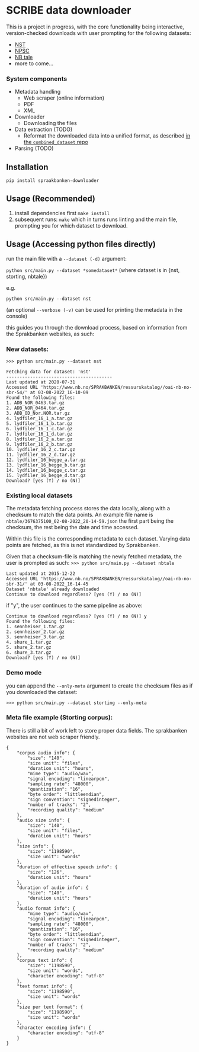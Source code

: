 # SCRIBE data downloader

This is a project in progress, with the core functionality being interactive, version-checked downloads with user prompting for the following datasets:

* [NST](https://www.nb.no/sprakbanken/ressurskatalog/oai-nb-no-sbr-54/)
* [NPSC](https://www.nb.no/sprakbanken/ressurskatalog/oai-nb-no-sbr-58/)
* [NB tale](https://www.nb.no/sprakbanken/ressurskatalog/oai-nb-no-sbr-31/)
* more to come...

### System components
- Metadata handling
    - Web scraper (online information)
    - PDF
    - XML
- Downloader
    - Downloading the files
- Data extraction (TODO)
    - Reformat the downloaded data into a unified format, as described [in the `combined_dataset` repo](https://github.com/scribe-project/combined_dataset)
- Parsing (TODO)

## Installation
`pip install spraakbanken-downloader`

## Usage (Recommended)
1. install dependencies first `make install`  
2. subsequent runs: `make` which in turns runs linting and the main file, prompting you for which dataset to download. 
## Usage (Accessing python files directly)
run the main file with a `--dataset (-d)` argument:

`python src/main.py --dataset *somedataset*` (where dataset is in {nst, storting, nbtale})

e.g.

`python src/main.py --dataset nst`

(an optional `--verbose (-v)` can be used for printing the metadata in the console)

this guides you through the download process, based on information from the Sprakbanken websites, as such:

### New datasets:
`>>> python src/main.py --dataset nst`
```
Fetching data for dataset: 'nst'
----------------------------------------
Last updated at 2020-07-31
Accessed URL 'https://www.nb.no/SPRAKBANKEN/ressurskatalog//oai-nb-no-sbr-54/' at 03-08-2022_16-10-09
Found the following files:
1. ADB_NOR_0463.tar.gz
2. ADB_NOR_0464.tar.gz
3. ADB_OD_Nor.NOR.tar.gz
4. lydfiler_16_1_a.tar.gz
5. lydfiler_16_1_b.tar.gz
6. lydfiler_16_1_c.tar.gz
7. lydfiler_16_1_d.tar.gz
8. lydfiler_16_2_a.tar.gz
9. lydfiler_16_2_b.tar.gz
10. lydfiler_16_2_c.tar.gz
11. lydfiler_16_2_d.tar.gz
12. lydfiler_16_begge_a.tar.gz
13. lydfiler_16_begge_b.tar.gz
14. lydfiler_16_begge_c.tar.gz
15. lydfiler_16_begge_d.tar.gz
Download? [yes (Y) / no (N)]
```

### Existing local datasets
The metadata fetching process stores the data locally, along with a checksum to match the data points. An example file name is `nbtale/3676375100_02-08-2022_20-14-59.json`
the first part being the checksum, the rest being the date and time accessed.

Within this file is the corresponding metadata to each dataset. Varying data points are fetched, as this is not standardized by Sprakbanken.

Given that a checksum-file is matching the newly fetched metadata, the user is prompted as such:
`>>> python src/main.py --dataset nbtale`
```
Last updated at 2015-12-22
Accessed URL 'https://www.nb.no/SPRAKBANKEN/ressurskatalog//oai-nb-no-sbr-31/' at 03-08-2022_16-14-45
Dataset 'nbtale' already downloaded
Continue to download regardless? [yes (Y) / no (N)] 
```

if "y", the user continues to the same pipeline as above:
```
Continue to download regardless? [yes (Y) / no (N)] y
Found the following files:
1. sennheiser_1.tar.gz
2. sennheiser_2.tar.gz
3. sennheiser_3.tar.gz
4. shure_1.tar.gz
5. shure_2.tar.gz
6. shure_3.tar.gz
Download? [yes (Y) / no (N)]  
```

### Demo mode
you can append the `--only-meta` argument to create the checksum files as if you downloaded the dataset:

`>>> python src/main.py --dataset storting --only-meta`

### Meta file example (Storting corpus):
There is still a bit of work left to store proper data fields. The sprakbanken websites are not web scraper friendly.
```
{
    "corpus audio info": {
        "size": "140",
        "size unit": "files",
        "duration unit": "hours",
        "mime type": "audio/wav",
        "signal encoding": "linearpcm",
        "sampling rate": "48000",
        "quantization": "16",
        "byte order": "littleendian",
        "sign convention": "signedinteger",
        "number of tracks": "2",
        "recording quality": "medium"
    },
    "audio size info": {
        "size": "140",
        "size unit": "files",
        "duration unit": "hours"
    },
    "size info": {
        "size": "1198590",
        "size unit": "words"
    },
    "duration of effective speech info": {
        "size": "126",
        "duration unit": "hours"
    },
    "duration of audio info": {
        "size": "140",
        "duration unit": "hours"
    },
    "audio format info": {
        "mime type": "audio/wav",
        "signal encoding": "linearpcm",
        "sampling rate": "48000",
        "quantization": "16",
        "byte order": "littleendian",
        "sign convention": "signedinteger",
        "number of tracks": "2",
        "recording quality": "medium"
    },
    "corpus text info": {
        "size": "1198590",
        "size unit": "words",
        "character encoding": "utf-8"
    },
    "text format info": {
        "size": "1198590",
        "size unit": "words"
    },
    "size per text format": {
        "size": "1198590",
        "size unit": "words"
    },
    "character encoding info": {
        "character encoding": "utf-8"
    }
}
```
